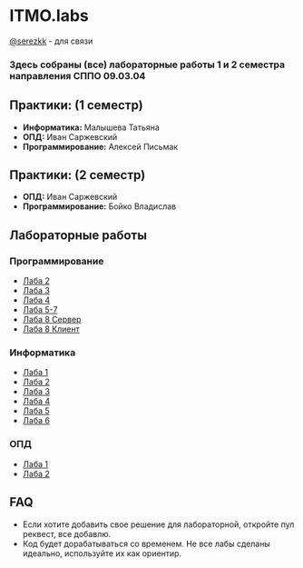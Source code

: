 # ITMO.labs

[@serezkk](https://t.me/serezkk) - для связи

### Здесь собраны (все) лабораторные работы 1 и 2 семестра направления СППО 09.03.04

## Практики: (1 семестр)
- **Информатика:** Малышева Татьяна
- **ОПД:** Иван Саржевский
- **Программирование:** Алексей Письмак

## Практики: (2 семестр)
- **ОПД:** Иван Саржевский
- **Программирование:** Бойко Владислав

## Лабораторные работы

### Программирование
- [Лаба 2](programming/lab2)
- [Лаба 3](programming/lab3)
- [Лаба 4](programming/lab4)
- [Лаба 5-7](programming/lab_5_6)
- [Лаба 8 Сервер](programming/lab8server)
- [Лаба 8 Клиент](programming/lab8client)

### Информатика
- [Лаба 1](informatics/lab1)
- [Лаба 2](informatics/lab2)
- [Лаба 3](informatics/lab3py)
- [Лаба 4](informatics/lab4py)
- [Лаба 5](informatics/lab5)
- [Лаба 6](informatics/lab6)

### ОПД
- [Лаба 1](OPD/lab1)
- [Лаба 2](OPD/lab2)

## FAQ
- Если хотите добавить свое решение для лабораторной, откройте пул реквест, все добавлю.
- Код будет дорабатываться со временем. Не все лабы сделаны идеально, используйте их как ориентир.
